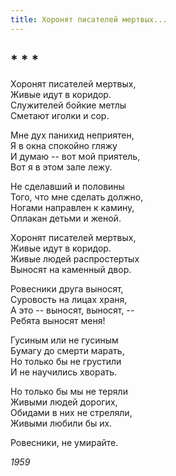 ```yaml
---
title: Хоронят писателей мертвых...
---
```

## * * *

Хоронят писателей мертвых,\
Живые идут в коридор.\
Служителей бойкие метлы\
Сметают иголки и сор.

Мне дух панихид неприятен,\
Я в окна спокойно гляжу\
И думаю -- вот мой приятель,\
Вот я в этом зале лежу.

Не сделавший и половины\
Того, что мне сделать должно,\
Ногами направлен к камину,\
Оплакан детьми и женой.

Хоронят писателей мертвых,\
Живые идут в коридор.\
Живые людей распростертых\
Выносят на каменный двор.

Ровесники друга выносят,\
Суровость на лицах храня,\
А это -- выносят, выносят, --\
Ребята выносят меня!

Гусиным или не гусиным\
Бумагу до смерти марать,\
Но только бы не грустили\
И не научились хворать.

Но только бы мы не теряли\
Живыми людей дорогих,\
Обидами в них не стреляли,\
Живыми любили бы их.

Ровесники, не умирайте.

*1959*